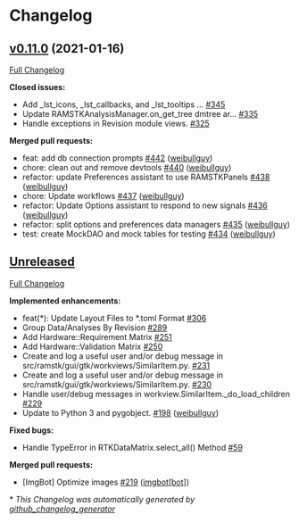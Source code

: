 # Changelog

## [v0.11.0](https://github.com/ReliaQualAssociates/ramstk/tree/v0.11.0) (2021-01-16)

[Full Changelog](https://github.com/ReliaQualAssociates/ramstk/compare/v0.10.0...v0.11.0)

**Closed issues:**

- Add \_lst\_icons, \_lst\_callbacks, and \_lst\_tooltips ... [\#345](https://github.com/ReliaQualAssociates/ramstk/issues/345)
- Update RAMSTKAnalysisManager.on\_get\_tree dmtree ar... [\#335](https://github.com/ReliaQualAssociates/ramstk/issues/335)
- Handle exceptions in Revision module views. [\#325](https://github.com/ReliaQualAssociates/ramstk/issues/325)

**Merged pull requests:**

- feat: add db connection prompts [\#442](https://github.com/ReliaQualAssociates/ramstk/pull/442) ([weibullguy](https://github.com/weibullguy))
- chore: clean out and remove devtools [\#440](https://github.com/ReliaQualAssociates/ramstk/pull/440) ([weibullguy](https://github.com/weibullguy))
- refactor: update Preferences assistant to use RAMSTKPanels [\#438](https://github.com/ReliaQualAssociates/ramstk/pull/438) ([weibullguy](https://github.com/weibullguy))
- chore: Update workflows [\#437](https://github.com/ReliaQualAssociates/ramstk/pull/437) ([weibullguy](https://github.com/weibullguy))
- refactor: Update Options assistant to respond to new signals [\#436](https://github.com/ReliaQualAssociates/ramstk/pull/436) ([weibullguy](https://github.com/weibullguy))
- refactor: split options and preferences data managers [\#435](https://github.com/ReliaQualAssociates/ramstk/pull/435) ([weibullguy](https://github.com/weibullguy))
- test: create MockDAO and mock tables for testing [\#434](https://github.com/ReliaQualAssociates/ramstk/pull/434) ([weibullguy](https://github.com/weibullguy))

## [Unreleased](https://github.com/ReliaQualAssociates/ramstk/tree/HEAD)

[Full Changelog](https://github.com/ReliaQualAssociates/ramstk/compare/v0.0.0...HEAD)

**Implemented enhancements:**

- feat\(\*\): Update Layout Files to \*.toml Format [\#306](https://github.com/ReliaQualAssociates/ramstk/issues/306)
- Group Data/Analyses By Revision [\#289](https://github.com/ReliaQualAssociates/ramstk/issues/289)
- Add Hardware::Requirement Matrix [\#251](https://github.com/ReliaQualAssociates/ramstk/issues/251)
- Add Hardware::Validation Matrix [\#250](https://github.com/ReliaQualAssociates/ramstk/issues/250)
-  Create and log a useful user and/or debug message in src/ramstk/gui/gtk/workviews/SimilarItem.py. [\#231](https://github.com/ReliaQualAssociates/ramstk/issues/231)
-  Create and log a useful user and/or debug message in src/ramstk/gui/gtk/workviews/SimilarItem.py. [\#230](https://github.com/ReliaQualAssociates/ramstk/issues/230)
-  Handle user/debug messages in workview.SimilarItem.\_do\_load\_children [\#229](https://github.com/ReliaQualAssociates/ramstk/issues/229)
- Update to Python 3 and pygobject. [\#198](https://github.com/ReliaQualAssociates/ramstk/pull/198) ([weibullguy](https://github.com/weibullguy))

**Fixed bugs:**

- Handle TypeError in RTKDataMatrix.select\_all\(\) Method [\#59](https://github.com/ReliaQualAssociates/ramstk/issues/59)

**Merged pull requests:**

- \[ImgBot\] Optimize images [\#219](https://github.com/ReliaQualAssociates/ramstk/pull/219) ([imgbot[bot]](https://github.com/apps/imgbot))

\* *This Changelog was automatically generated by [github_changelog_generator](https://github.com/github-changelog-generator/github-changelog-generator)*
